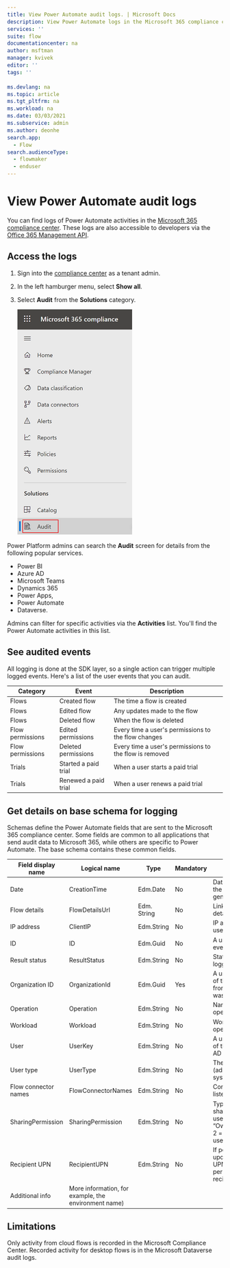 ```yaml
---
title: View Power Automate audit logs. | Microsoft Docs
description: View Power Automate logs in the Microsoft 365 compliance center.
services: ''
suite: flow
documentationcenter: na
author: msftman
manager: kvivek
editor: ''
tags: ''

ms.devlang: na
ms.topic: article
ms.tgt_pltfrm: na
ms.workload: na
ms.date: 03/03/2021
ms.subservice: admin
ms.author: deonhe
search.app: 
  - Flow
search.audienceType: 
  - flowmaker
  - enduser
---
```

# View Power Automate audit logs 

You can find logs of Power Automate activities in the [Microsoft 365 compliance center](https://compliance.microsoft.com/). These logs are also accessible to developers via the [Office 365 Management API](/office/office-365-management-api/office-365-management-apis-overview).

## Access the logs

1.  Sign into the [compliance center](https://compliance.microsoft.com/) as a tenant admin.
1.  In the left hamburger menu, select **Show all**.
1. Select **Audit** from the **Solutions** category. 
    
    ![Select audit from the menu.](./media/audit-logs/show-all.png)

Power Platform admins can search the **Audit** screen for details from the following popular services.

- Power BI
- Azure AD
- Microsoft Teams
- Dynamics 365
- Power Apps,
- Power Automate
- Dataverse.

Admins can filter for specific activities via the **Activities** list. You'll find the Power Automate activities in this list.

## See audited events

All logging is done at the SDK layer, so a single action can trigger multiple logged events. Here's a list of the user events that you can audit.

Category | Event | Description
-|-|-
|Flows | Created flow | The time a flow is created|
|Flows | Edited flow | Any updates made to the flow|
|Flows | Deleted flow | When the flow is deleted|
|Flow permissions | Edited permissions | Every time a user's permissions to the flow changes|
|Flow permissions | Deleted permissions | Every time a user's permissions to the flow is removed|
|Trials | Started a paid trial | When a user starts a paid trial|
|Trials | Renewed a paid trial | When a user renews a paid trial|


## Get details on base schema for logging

Schemas define the Power Automate fields that are sent to the Microsoft 365 compliance center. Some fields are common to all applications that send audit data to Microsoft 365, while others are specific to Power Automate. The base schema contains these common fields.

Field display name | Logical name | Type | Mandatory | Description
-|-|-|-|-
Date | CreationTime | Edm.Date | No | Date and time when the log was generated in UTC
Flow details | FlowDetailsUrl | Edm. String | No | Link to the flow’s details page
IP address | ClientIP | Edm.String | No | IP address of the user’s device
ID | ID | Edm.Guid | No | A unique GUID for every row logged
Result status | ResultStatus | Edm.String | No | Status of the row logged
Organization ID | OrganizationId | Edm.Guid | Yes | A unique identifier of the organization from which the log was generated
Operation | Operation | Edm.String | No | Name of an operation
Workload | Workload | Edm.String | No | Workload of an operation
User | UserKey | Edm.String | No | A unique identifier of the user in Azure AD
User type | UserType | Edm.String | No | The audit type (admin, regular, or system)
Flow connector names | FlowConnectorNames | Edm.String | No | Connector names listed in the flow
SharingPermission | SharingPermission | Edm.String | No | Type of permission shared with another user (3 = “Owner”/ReadWrite, 2 = "Run-only user"/Read)
Recipient UPN | RecipientUPN | Edm.String | No | If permission was updated, shows the UPN of the permission recipient
Additional info | More information, for example, the environment name)


## Limitations

Only activity from cloud flows is recorded in the Microsoft Compliance Center. Recorded activity for desktop flows is in the Microsoft Dataverse audit logs.
